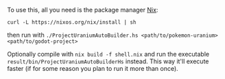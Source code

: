 To use this, all you need is the package manager [Nix](https://nixos.org/download.html):
```
curl -L https://nixos.org/nix/install | sh
```
then run with `./ProjectUraniumAutoBuilder.hs <path/to/pokemon-uranium> <path/to/godot-project>` 

Optionally compile with `nix build -f shell.nix` and run the executable `result/bin/ProjectUraniumAutoBuilderHs` instead. This way it'll execute faster (if for some reason you plan to run it more than once).
